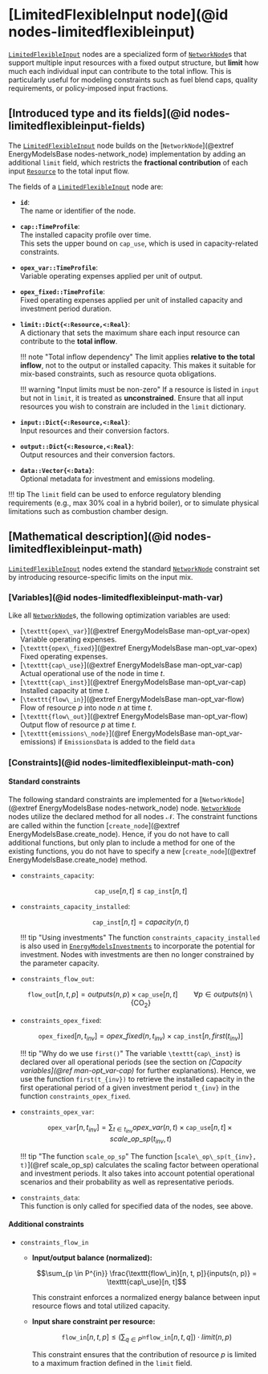 # [LimitedFlexibleInput node](@id nodes-limitedflexibleinput)

[`LimitedFlexibleInput`](@ref) nodes are a specialized form of [`NetworkNode`](@ref)s that support multiple input resources with a fixed output structure, but **limit** how much each individual input can contribute to the total inflow. This is particularly useful for modeling constraints such as fuel blend caps, quality requirements, or policy-imposed input fractions.

## [Introduced type and its fields](@id nodes-limitedflexibleinput-fields)

The [`LimitedFlexibleInput`](@ref) node builds on the [`NetworkNode`](@extref EnergyModelsBase nodes-network_node) implementation by adding an additional `limit` field, which restricts the **fractional contribution** of each input [`Resource`](@ref) to the total input flow.

The fields of a [`LimitedFlexibleInput`](@ref) node are:

- **`id`**:\
  The name or identifier of the node.
- **`cap::TimeProfile`**:\
  The installed capacity profile over time.\
  This sets the upper bound on `cap_use`, which is used in capacity-related constraints.
- **`opex_var::TimeProfile`**:\
  Variable operating expenses applied per unit of output.
- **`opex_fixed::TimeProfile`**:\
  Fixed operating expenses applied per unit of installed capacity and investment period duration.
- **`limit::Dict{<:Resource,<:Real}`**:\
  A dictionary that sets the maximum share each input resource can contribute to the **total inflow**.

  !!! note "Total inflow dependency"
      The limit applies **relative to the total inflow**, not to the output or installed capacity. This makes it suitable for mix-based constraints, such as resource quota obligations.

  !!! warning "Input limits must be non-zero"
      If a resource is listed in `input` but not in `limit`, it is treated as **unconstrained**. Ensure that all input resources you wish to constrain are included in the `limit` dictionary.

- **`input::Dict{<:Resource,<:Real}`**:\
  Input resources and their conversion factors.
- **`output::Dict{<:Resource,<:Real}`**:\
  Output resources and their conversion factors.
- **`data::Vector{<:Data}`**:\
  Optional metadata for investment and emissions modeling.

!!! tip
    The `limit` field can be used to enforce regulatory blending requirements (e.g., max 30% coal in a hybrid boiler), or to simulate physical limitations such as combustion chamber design.


## [Mathematical description](@id nodes-limitedflexibleinput-math)

[`LimitedFlexibleInput`](@ref) nodes extend the standard [`NetworkNode`](@ref) constraint set by introducing resource-specific limits on the input mix.

### [Variables](@id nodes-limitedflexibleinput-math-var)

Like all [`NetworkNode`](@ref)s, the following optimization variables are used:

- [``\texttt{opex\_var}``](@extref EnergyModelsBase man-opt_var-opex) \
  Variable operating expenses.
- [``\texttt{opex\_fixed}``](@extref EnergyModelsBase man-opt_var-opex) \
  Fixed operating expenses.
- [``\texttt{cap\_use}``](@extref EnergyModelsBase man-opt_var-cap) \
  Actual operational use of the node in time $t$.
- [``\texttt{cap\_inst}``](@extref EnergyModelsBase man-opt_var-cap) \
  Installed capacity at time $t$.
- [``\texttt{flow\_in}``](@extref EnergyModelsBase man-opt_var-flow) \
  Flow of resource $p$ into node $n$ at time $t$.
- [``\texttt{flow\_out}``](@extref EnergyModelsBase man-opt_var-flow) \
  Output flow of resource $p$ at time $t$.
- [``\texttt{emissions\_node}``](@ref EnergyModelsBase man-opt_var-emissions) if `EmissionsData` is added to the field `data`

### [Constraints](@id nodes-limitedflexibleinput-math-con)

#### Standard constraints

The following standard constraints are implemented for a [`NetworkNode`](@extref
EnergyModelsBase nodes-network_node) node.  [`NetworkNode`](@ref) nodes utilize
the declared method for all nodes 𝒩.  The constraint functions are called
within the function [`create_node`](@extref EnergyModelsBase.create_node).
Hence, if you do not have to call additional functions, but only plan to include
a method for one of the existing functions, you do not have to specify a new
[`create_node`](@extref EnergyModelsBase.create_node) method.

- `constraints_capacity`:

  ```math
  \texttt{cap\_use}[n, t] \leq \texttt{cap\_inst}[n, t]
  ```

- `constraints_capacity_installed`:

  ```math
  \texttt{cap\_inst}[n, t] = capacity(n, t)
  ```

  !!! tip "Using investments"
      The function `constraints_capacity_installed` is also used in [`EnergyModelsInvestments`](https://energymodelsx.github.io/EnergyModelsInvestments.jl/) to incorporate the potential for investment.
      Nodes with investments are then no longer constrained by the parameter capacity.


- `constraints_flow_out`:

  ```math
  \texttt{flow\_out}[n, t, p] =
  outputs(n, p) \times \texttt{cap\_use}[n, t]
  \qquad \forall p \in outputs(n) \setminus \{\text{CO}_2\}
  ```

- `constraints_opex_fixed`:

  ```math
  \texttt{opex\_fixed}[n, t_{inv}] = opex\_fixed(n, t_{inv}) \times \texttt{cap\_inst}[n, first(t_{inv})]
  ```

  !!! tip "Why do we use `first()`"
      The variable ``\texttt{cap\_inst}`` is declared over all operational periods (see the section on *[Capacity variables](@ref man-opt_var-cap)* for further explanations).
      Hence, we use the function ``first(t_{inv})`` to retrieve the installed capacity in the first operational period of a given investment period ``t_{inv}`` in the function `constraints_opex_fixed`.

- `constraints_opex_var`:

  ```math
  \texttt{opex\_var}[n, t_{inv}] = \sum_{t \in t_{inv}} opex\_var(n, t) \times \texttt{cap\_use}[n, t] \times scale\_op\_sp(t_{inv}, t)
  ```

  !!! tip "The function `scale_op_sp`"
      The function [``scale\_op\_sp(t_{inv}, t)``](@ref scale_op_sp) calculates the scaling factor between operational and investment periods.
      It also takes into account potential operational scenarios and their probability as well as representative periods.

- `constraints_data`:\
  This function is only called for specified data of the nodes, see above.


#### Additional constraints

- `constraints_flow_in`

  - **Input/output balance (normalized):**

    ```math
    \sum_{p \in P^{in}} \frac{\texttt{flow\_in}[n, t, p]}{inputs(n, p)} =
    \texttt{cap\_use}[n, t]
    ```

    This constraint enforces a normalized energy balance between input resource flows and total utilized capacity.

  - **Input share constraint per resource:**

    ```math
    \texttt{flow\_in}[n, t, p] \leq
    \left(\sum_{q \in P^{in}} \texttt{flow\_in}[n, t, q]\right) \cdot limit(n, p)
    ```

    This constraint ensures that the contribution of resource $p$ is limited to a maximum fraction defined in the `limit` field.
